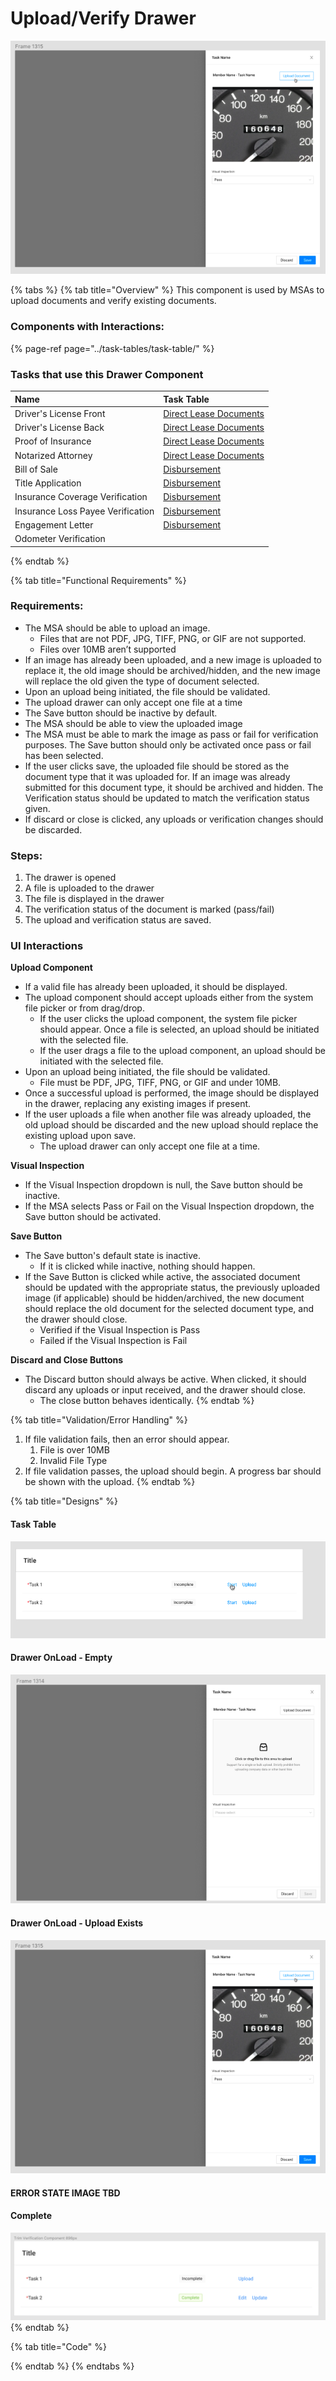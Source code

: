# Upload/Verify Drawer

![](../../.gitbook/assets/screen-shot-2021-09-29-at-4.27.10-pm.png)

{% tabs %}
{% tab title="Overview" %}
This component is used by MSAs to upload documents and verify existing documents.

### Components with Interactions:

{% page-ref page="../task-tables/task-table/" %}



### Tasks that use this Drawer Component <a id="tasks-that-use-this-drawer-component"></a>

| Name | Task Table |
| :--- | :--- |
| Driver's License Front | ​[Direct Lease Documents](https://app.gitbook.com/@carputty/s/axle/~/drafts/-MknK5R5yIP9tXv-bbTE/components/task-tables/task-table/direct-lease-documents)​ |
| Driver's License Back | ​[Direct Lease Documents](https://app.gitbook.com/@carputty/s/axle/~/drafts/-MknK5R5yIP9tXv-bbTE/components/task-tables/task-table/direct-lease-documents)​ |
| Proof of Insurance | ​[Direct Lease Documents](https://app.gitbook.com/@carputty/s/axle/~/drafts/-MknK5R5yIP9tXv-bbTE/components/task-tables/task-table/direct-lease-documents)​ |
| Notarized Attorney | ​[Direct Lease Documents](https://app.gitbook.com/@carputty/s/axle/~/drafts/-MknK5R5yIP9tXv-bbTE/components/task-tables/task-table/direct-lease-documents)​ |
| Bill of Sale | ​[Disbursement](https://app.gitbook.com/@carputty/s/axle/~/drafts/-MknK5R5yIP9tXv-bbTE/components/task-tables/task-table/disbursement)​ |
| Title Application | ​[Disbursement](https://app.gitbook.com/@carputty/s/axle/~/drafts/-MknK5R5yIP9tXv-bbTE/components/task-tables/task-table/disbursement)​ |
| Insurance Coverage Verification | ​[Disbursement](https://app.gitbook.com/@carputty/s/axle/~/drafts/-MknK5R5yIP9tXv-bbTE/components/task-tables/task-table/disbursement)​ |
| Insurance Loss Payee Verification | ​[Disbursement](https://app.gitbook.com/@carputty/s/axle/~/drafts/-MknK5R5yIP9tXv-bbTE/components/task-tables/task-table/disbursement)​ |
| Engagement Letter | ​[Disbursement](https://app.gitbook.com/@carputty/s/axle/~/drafts/-MknK5R5yIP9tXv-bbTE/components/task-tables/task-table/disbursement)​ |
| Odometer Verification |  |
{% endtab %}

{% tab title="Functional Requirements" %}
### **Requirements:**

* The MSA should be able to upload an image.
  * Files that are not PDF, JPG, TIFF, PNG, or GIF are not supported.
  * Files over 10MB aren’t supported
* If an image has already been uploaded, and a new image is uploaded to replace it, the old image should be archived/hidden, and the new image will replace the old given the type of document selected.
* Upon an upload being initiated, the file should be validated.
* The upload drawer can only accept one file at a time
* The Save button should be inactive by default.
* The MSA should be able to view the uploaded image
* The MSA must be able to mark the image as pass or fail for verification purposes. The Save button should only be activated once pass or fail has been selected.
* If the user clicks save, the uploaded file should be stored as the document type that it was uploaded for. If an image was already submitted for this document type, it should be archived and hidden. The Verification status should be updated to match the verification status given.
* If discard or close is clicked, any uploads or verification changes should be discarded.

### **Steps:**

1. The drawer is opened
2. A file is uploaded to the drawer
3. The file is displayed in the drawer
4. The verification status of the document is marked \(pass/fail\)
5. The upload and verification status are saved.

### UI Interactions

**Upload Component**

* If a valid file has already been uploaded, it should be displayed.
* The upload component should accept uploads either from the system file picker or from drag/drop.
  * If the user clicks the upload component, the system file picker should appear. Once a file is selected, an upload should be initiated with the selected file.
  * If the user drags a file to the upload component, an upload should be initiated with the selected file.
* Upon an upload being initiated, the file should be validated.
  * File must be PDF, JPG, TIFF, PNG, or GIF and under 10MB.
* Once a successful upload is performed, the image should be displayed in the drawer, replacing any existing images if present.
* If the user uploads a file when another file was already uploaded, the old upload should be discarded and the new upload should replace the existing upload upon save.
  * The upload drawer can only accept one file at a time.

**Visual Inspection**

* If the Visual Inspection dropdown is null, the Save button should be inactive.
* If the MSA selects Pass or Fail on the Visual Inspection dropdown, the Save button should be activated.

**Save Button**

* The Save button's default state is inactive.
  * If it is clicked while inactive, nothing should happen.
* If the Save Button is clicked while active, the associated document should be updated with the appropriate status, the previously uploaded image \(if applicable\) should be hidden/archived, the new document should replace the old document for the selected document type, and the drawer should close.
  * Verified if the Visual Inspection is Pass
  * Failed if the Visual Inspection is Fail

**Discard and Close Buttons**

* The Discard button should always be active. When clicked, it should discard any uploads or input received, and the drawer should close.
  * The close button behaves identically.
{% endtab %}

{% tab title="Validation/Error Handling" %}
1. If file validation fails, then an error should appear.
   1. File is over 10MB
   2. Invalid File Type
2. If file validation passes, the upload should begin. A progress bar should be shown with the upload.
{% endtab %}

{% tab title="Designs" %}
#### Task Table

![](../../.gitbook/assets/screen-shot-2021-09-29-at-4.11.00-pm.png)

#### Drawer OnLoad - Empty

![](../../.gitbook/assets/screen-shot-2021-09-29-at-4.23.12-pm.png)

#### 

#### Drawer OnLoad - Upload Exists

![](../../.gitbook/assets/screen-shot-2021-09-29-at-4.27.10-pm.png)

#### ERROR STATE IMAGE TBD

#### Complete

![](../../.gitbook/assets/screen-shot-2021-09-29-at-4.30.50-pm.png)
{% endtab %}

{% tab title="Code" %}

{% endtab %}
{% endtabs %}

### 

